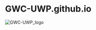 # GWC-UWP.github.io
![GWC-UWP_logo](https://github.com/gavindonna/GWC-UWP.github.io/assets/29665784/aa2ac51d-943e-4a0d-8488-e0039556b439|height=300)
